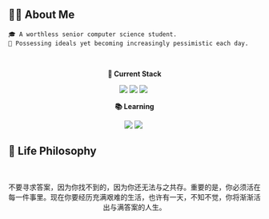 <h2> 🧑‍💻 About Me </h2>

```text
🎓 A worthless senior computer science student.
🚀 Possessing ideals yet becoming increasingly pessimistic each day.
```

<div align="center">  

**🔧 Current Stack**
  
<img src="https://img.shields.io/badge/Java-ED8B00?style=for-the-badge&logo=openjdk&logoColor=white"/>
<img src="https://img.shields.io/badge/Vue.js-35495E?style=for-the-badge&logo=vue.js&logoColor=4FC08D"/>
<img src="https://img.shields.io/badge/Linux-FCC624?style=for-the-badge&logo=linux&logoColor=black"/>  

**📚 Learning**
  
<img src="https://img.shields.io/badge/Go-00ADD8?style=for-the-badge&logo=go&logoColor=white"/>
<img src="https://img.shields.io/badge/Python-3776AB?style=for-the-badge&logo=python&logoColor=white"/>  

</div>

<h2> 🤝 Life Philosophy </h2>  

<div align="center">
  <p>
    不要寻求答案，因为你找不到的，因为你还无法与之共存。重要的是，你必须活在每一件事里。现在你要经历充满艰难的生活，也许有一天，不知不觉，你将渐渐活出与满答案的人生。
  </p>
</div>
